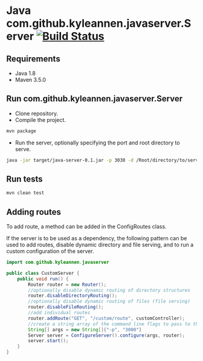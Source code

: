 # Java com.github.kyleannen.javaserver.Server [![Build Status](https://travis-ci.org/kyle-annen/java-server.svg?branch=master)](https://travis-ci.org/kyle-annen/java-server)

## Requirements

- Java 1.8
- Maven 3.5.0


## Run com.github.kyleannen.javaserver.Server

- Clone repository.
- Compile the project.

``` bash
mvn package
```
- Run the server, optionally specifying the port and root directory to serve.

``` bash
java -jar target/java-server-0.1.jar -p 3030 -d /Root/directory/to/serve 
```

## Run tests

``` bash
mvn clean test
```


## Adding routes

To add route, a method can be added in the ConfigRoutes class.

If the server is to be used as a dependency, the following pattern can be used to add routes, disable dynamic directory and file serving, and to run a custom configuration of the server.


``` java
import com.github.kyleannen.javaserver

public class CustomServer {
    public void run() {
        Router router = new Router();
        //optionally disable dynamic routing of directory structures
        router.disableDirectoryRouting();
        //optionally disable dynamic routing of files (file serving)
        router.disableFileRouting();
        //add individual routes
        router.addRoute("GET", "/custom/route", customController);
        //create a string array of the command line flags to pass to the server
        String[] args = new String[]{"-p", "3000"}
        Server server = ConfigureServer().configure(args, router);
        server.start();
    }
}
```

